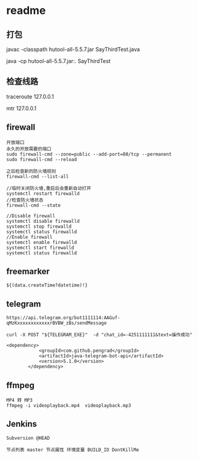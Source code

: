 # readme

## 打包

 javac -classpath hutool-all-5.5.7.jar SayThirdTest.java
 
 java -cp hutool-all-5.5.7.jar:. SayThirdTest
 
## 检查线路

traceroute      127.0.0.1

mtr  127.0.0.1


## firewall
```
开放端口
永久的开放需要的端口
sudo firewall-cmd --zone=public --add-port=80/tcp --permanent
sudo firewall-cmd --reload

之后检查新的防火墙规则
firewall-cmd --list-all

//临时关闭防火墙,重启后会重新自动打开
systemctl restart firewalld
//检查防火墙状态
firewall-cmd --state

//Disable firewall
systemctl disable firewalld
systemctl stop firewalld
systemctl status firewalld
//Enable firewall
systemctl enable firewalld
systemctl start firewalld
systemctl status firewalld
```

## freemarker

```
${(data.createTime?datetime)!}
```

## telegram
```
https://api.telegram.org/bot1111114:AAGuf-qMzKxxxxxxxxxxxxrBVBW_zBs/sendMessage

curl -X POST "${TELEGRAM_EXE}"  -d "chat_id=-4251111111&text=操作成功"

<dependency>
			<groupId>com.github.pengrad</groupId>
			<artifactId>java-telegram-bot-api</artifactId>
			<version>5.1.0</version>
		</dependency>
```

## ffmpeg
```
MP4 转 MP3
ffmpeg -i videoplayback.mp4  videoplayback.mp3
```
## Jenkins

```
Subversion @HEAD

节点列表 master 节点属性 环境变量 BUILD_ID DontKillMe
```
